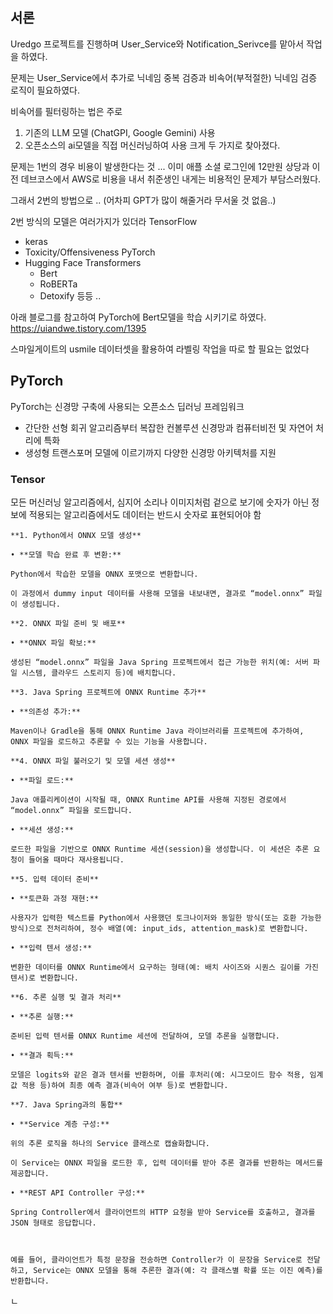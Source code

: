 ## 서론 
Uredgo 프로젝트를 진행하며 User_Service와 Notification_Serivce를 맡아서 작업을 하였다. 

문제는 User_Service에서 추가로 닉네임 중복 검증과 비속어(부적절한) 닉네임 검증 로직이 필요하였다. 

비속어를 필터링하는 법은 주로 
1. 기존의 LLM 모델 (ChatGPI, Google Gemini) 사용 
2. 오픈소스의 ai모델을 직접 머신러닝하여 사용 
크게 두 가지로 찾아졌다. 

문제는 1번의 경우 비용이 발생한다는 것 ... 이미 애플 소셜 로그인에 12만원 상당과 이전 데브코스에서 AWS로 비용을 내서 취준생인 내게는 비용적인 문제가 부담스러웠다.

그래서 2번의 방법으로 .. (어차피 GPT가 많이 해줄거라 무서울 것 없음..)

2번 방식의 모델은 여러가지가 있더라 
TensorFlow 
- keras
- Toxicity/Offensiveness
PyTorch 
- Hugging Face Transformers 
	- Bert
	- RoBERTa
	- Detoxify
등등 .. 

아래 블로그를 참고하여 PyTorch에 Bert모델을 학습 시키기로 하였다. 
https://uiandwe.tistory.com/1395

스마일게이트의 usmile 데이터셋을 활용하여 라벨링 작업을 따로 할 필요는 없었다 

## PyTorch

PyTorch는 신경망 구축에 사용되는 오픈소스 딥러닝 프레임워크
- 간단한 선형 회귀 알고리즘부터 복잡한 컨볼루션 신경망과 컴퓨터비전 및 자연어 처리에 특화 
- 생성형 트랜스포머 모델에 이르기까지 다양한 신경망 아키텍처를 지원

### Tensor
모든 머신러닝 알고리즘에서, 심지어 소리나 이미지처럼 겉으로 보기에 숫자가 아닌 정보에 적용되는 알고리즘에서도 데이터는 반드시 숫자로 표현되어야 함 

```
**1. Python에서 ONNX 모델 생성**

• **모델 학습 완료 후 변환:**

Python에서 학습한 모델을 ONNX 포맷으로 변환합니다.

이 과정에서 dummy input 데이터를 사용해 모델을 내보내면, 결과로 “model.onnx” 파일이 생성됩니다.

**2. ONNX 파일 준비 및 배포**

• **ONNX 파일 확보:**

생성된 “model.onnx” 파일을 Java Spring 프로젝트에서 접근 가능한 위치(예: 서버 파일 시스템, 클라우드 스토리지 등)에 배치합니다.

**3. Java Spring 프로젝트에 ONNX Runtime 추가**

• **의존성 추가:**

Maven이나 Gradle을 통해 ONNX Runtime Java 라이브러리를 프로젝트에 추가하여, ONNX 파일을 로드하고 추론할 수 있는 기능을 사용합니다.

**4. ONNX 파일 불러오기 및 모델 세션 생성**

• **파일 로드:**

Java 애플리케이션이 시작될 때, ONNX Runtime API를 사용해 지정된 경로에서 “model.onnx” 파일을 로드합니다.

• **세션 생성:**

로드한 파일을 기반으로 ONNX Runtime 세션(session)을 생성합니다. 이 세션은 추론 요청이 들어올 때마다 재사용됩니다.

**5. 입력 데이터 준비**

• **토큰화 과정 재현:**

사용자가 입력한 텍스트를 Python에서 사용했던 토크나이저와 동일한 방식(또는 호환 가능한 방식)으로 전처리하여, 정수 배열(예: input_ids, attention_mask)로 변환합니다.

• **입력 텐서 생성:**

변환한 데이터를 ONNX Runtime에서 요구하는 형태(예: 배치 사이즈와 시퀀스 길이를 가진 텐서)로 변환합니다.

**6. 추론 실행 및 결과 처리**

• **추론 실행:**

준비된 입력 텐서를 ONNX Runtime 세션에 전달하여, 모델 추론을 실행합니다.

• **결과 획득:**

모델은 logits와 같은 결과 텐서를 반환하며, 이를 후처리(예: 시그모이드 함수 적용, 임계값 적용 등)하여 최종 예측 결과(비속어 여부 등)로 변환합니다.

**7. Java Spring과의 통합**

• **Service 계층 구성:**

위의 추론 로직을 하나의 Service 클래스로 캡슐화합니다.

이 Service는 ONNX 파일을 로드한 후, 입력 데이터를 받아 추론 결과를 반환하는 메서드를 제공합니다.

• **REST API Controller 구성:**

Spring Controller에서 클라이언트의 HTTP 요청을 받아 Service를 호출하고, 결과를 JSON 형태로 응답합니다.

  

예를 들어, 클라이언트가 특정 문장을 전송하면 Controller가 이 문장을 Service로 전달하고, Service는 ONNX 모델을 통해 추론한 결과(예: 각 클래스별 확률 또는 이진 예측)를 반환합니다.
```


ㄴ
